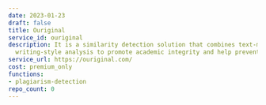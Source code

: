 ```yaml
---
date: 2023-01-23
draft: false
title: Ouriginal
service_id: ouriginal
description: It is a similarity detection solution that combines text-matching with
  writing-style analysis to promote academic integrity and help prevent plagiarism.
service_url: https://ouriginal.com/
cost: premium_only
functions:
- plagiarism-detection
repo_count: 0
---
```



